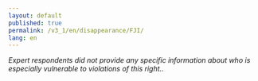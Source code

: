 ```yaml
---
layout: default
published: true
permalink: /v3_1/en/disappearance/FJI/
lang: en
---
```

_Expert respondents did not provide any specific information about who is especially vulnerable to violations of this right.._
